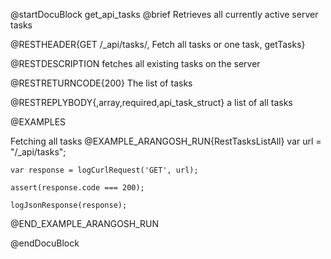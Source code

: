 
@startDocuBlock get_api_tasks
@brief Retrieves all currently active server tasks

@RESTHEADER{GET /_api/tasks/, Fetch all tasks or one task, getTasks}

@RESTDESCRIPTION
fetches all existing tasks on the server

@RESTRETURNCODE{200}
The list of tasks

@RESTREPLYBODY{,array,required,api_task_struct}
a list of all tasks

@EXAMPLES

Fetching all tasks
@EXAMPLE_ARANGOSH_RUN{RestTasksListAll}
    var url = "/_api/tasks";

    var response = logCurlRequest('GET', url);

    assert(response.code === 200);

    logJsonResponse(response);

@END_EXAMPLE_ARANGOSH_RUN

@endDocuBlock
